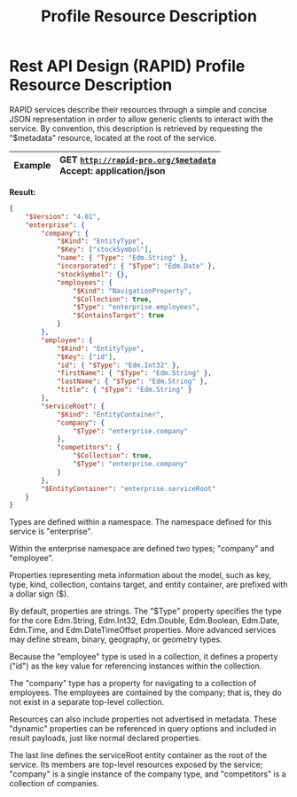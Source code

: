 ﻿---
id: resourceformat
title: Profile Resource Description
---

# Rest API Design (RAPID) Profile Resource Description

RAPID services describe their resources through a simple and concise JSON representation in order to allow generic clients to interact with the service.
By convention, this description is retrieved by requesting the "\$metadata" resource, located at the root of the service.

| Example | GET [`http://rapid-pro.org/$metadata`](https://jetsons.azurewebsites.net/$metadata)<br/>Accept: application/json |
| ------- | :-------------------------------------------------------------------------------------------------------------- |


**Result:**

```json
{
    "$Version": "4.01",
    "enterprise": {
        "company": {
            "$Kind": "EntityType",
            "$Key": ["stockSymbol"],
            "name": { "Type": "Edm.String" },
            "incorporated": { "$Type": "Edm.Date" },
            "stockSymbol": {},
            "employees": {
                "$Kind": "NavigationProperty",
                "$Collection": true,
                "$Type": "enterprise.employees",
                "$ContainsTarget": true
            }
        },
        "employee": {
            "$Kind": "EntityType",
            "$Key": ["id"],
            "id": { "$Type": "Edm.Int32" },
            "firstName": { "$Type": "Edm.String" },
            "lastName": { "$Type": "Edm.String" },
            "title": { "$Type": "Edm.String" }
        },
        "serviceRoot": {
            "$Kind": "EntityContainer",
            "company": {
                "$Type": "enterprise.company"
            },
            "competitors": {
                "$Collection": true,
                "$Type": "enterprise.company"
            }
        },
        "$EntityContainer": "enterprise.serviceRoot"
    }
}
```

Types are defined within a namespace. The namespace defined for this service is "enterprise".

Within the enterprise namespace are defined two types; "company" and "employee".

Properties representing meta information about the model, such as key, type, kind, collection, contains target, 
and entity container, are prefixed with a dollar sign (\$).

By default, properties are strings. 
The "\$Type" property specifies the type for the core Edm.String, Edm.Int32,
Edm.Double, Edm.Boolean, Edm.Date, Edm.Time, and Edm.DateTimeOffset properties. 
More advanced services may define stream, binary, geography, or geometry types.

Because the "employee" type is used in a collection,
it defines a property ("id") as the key value for referencing instances within the collection.

The "company" type has a property for navigating to a collection of employees. 
The employees are contained by the company; that is, they do not exist in a separate top-level collection.

Resources can also include properties not advertised in metadata. 
These "dynamic" properties can be referenced in query options and included in result payloads,
just like normal declared properties.

The last line defines the serviceRoot entity container as the root of the service. 
Its members are top-level resources exposed by the service;
"company" is a single instance of the company type, and "competitors" is a collection of companies.
